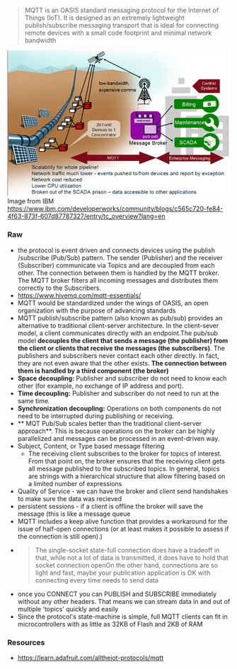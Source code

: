 > MQTT is an OASIS standard messaging protocol for the Internet of Things (IoT). It is designed as an extremely lightweight publish/subscribe messaging transport that is ideal for connecting remote devices with a small code footprint and minimal network bandwidth

![](Personal%20Folders/that_marouk_ish/attachments/Pasted%20image%2020221028113639.png)
Image from IBM https://www.ibm.com/developerworks/community/blogs/c565c720-fe84-4f63-873f-607d87787327/entry/tc_overview?lang=en


### Raw

- the protocol is event driven and connects devices using the publish /subscribe (Pub/Sub) pattern. The sender (Publisher) and the receiver (Subscriber) communicate via Topics and are decoupled from each other. The connection between them is handled by the MQTT broker. The MQTT broker filters all incoming messages and distributes them correctly to the Subscribers.
- https://www.hivemq.com/mqtt-essentials/
- MQTT would be standardized under the wings of OASIS, an open organization with the purpose of advancing standards
- MQTT publish/subscribe pattern (also known as pub/sub) provides an alternative to traditional client-server architecture. In the client-sever model, a client communicates directly with an endpoint.The pub/sub model **decouples the client that sends a message (the publisher) from the client or clients that receive the messages (the subscribers)**. The publishers and subscribers never contact each other directly. In fact, they are not even aware that the other exists. **The connection between them is handled by a third component (the broker)**
-   **Space decoupling:** Publisher and subscriber do not need to know each other (for example, no exchange of IP address and port).
-   **Time decoupling:** Publisher and subscriber do not need to run at the same time.
-   **Synchronization decoupling:** Operations on both components do not need to be interrupted during publishing or receiving.
- ** MQT Pub/Sub scales better than the traditional client-server approach**. This is because operations on the broker can be highly parallelized and messages can be processed in an event-driven way.
- Subject, Content, or Type based message filtering
	- The receiving client subscribes to the broker for topics of interest. From that point on, the broker ensures that the receiving client gets all message published to the subscribed topics. In general, topics are strings with a hierarchical structure that allow filtering based on a limited number of expressions
- Quality of Service - we can have the broker and client send handshakes to make sure the data was recieved
- persistent sessions - if a client is offline the broker will save the message (this is like a message queue
- MQTT includes a keep alive function that provides a workaround for the issue of half-open connections (or at least makes it possible to assess if the connection is still open).)
- > The single-socket state-full connection does have a tradeoff in that, while not a lot of data is transmitted, it does have to hold that socket connection openOn the other hand, connections are so light and fast, maybe your publication application is OK with connecting every time needs to send data
- once you CONNECT you can PUBLISH and SUBSCRIBE immediately without any other headers. That means we can stream data in and out of multiple 'topics' quickly and easily
- Since the protocol's state-machine is simple, full MQTT clients can fit in microcontrollers with as little as 32KB of Flash and 2KB of RAM

### Resources
- https://learn.adafruit.com/alltheiot-protocols/mqtt